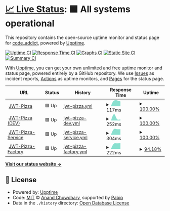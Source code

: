 # [📈 Live Status](https://pizza-status.evankchase.click/): <!--live status--> **🟩 All systems operational**

This repository contains the open-source uptime monitor and status page for [code_addict](https://https://pizza-status.evankchase.click/), powered by [Upptime](https://github.com/upptime/upptime).

[![Uptime CI](https://github.com/EthanSuperior/jwt-pizza-status/workflows/Uptime%20CI/badge.svg)](https://github.com/EthanSuperior/jwt-pizza-status/actions?query=workflow%3A%22Uptime+CI%22)
[![Response Time CI](https://github.com/EthanSuperior/jwt-pizza-status/workflows/Response%20Time%20CI/badge.svg)](https://github.com/EthanSuperior/jwt-pizza-status/actions?query=workflow%3A%22Response+Time+CI%22)
[![Graphs CI](https://github.com/EthanSuperior/jwt-pizza-status/workflows/Graphs%20CI/badge.svg)](https://github.com/EthanSuperior/jwt-pizza-status/actions?query=workflow%3A%22Graphs+CI%22)
[![Static Site CI](https://github.com/EthanSuperior/jwt-pizza-status/workflows/Static%20Site%20CI/badge.svg)](https://github.com/EthanSuperior/jwt-pizza-status/actions?query=workflow%3A%22Static+Site+CI%22)
[![Summary CI](https://github.com/EthanSuperior/jwt-pizza-status/workflows/Summary%20CI/badge.svg)](https://github.com/EthanSuperior/jwt-pizza-status/actions?query=workflow%3A%22Summary+CI%22)

With [Upptime](https://upptime.js.org), you can get your own unlimited and free uptime monitor and status page, powered entirely by a GitHub repository. We use [Issues](https://github.com/EthanSuperior/jwt-pizza-status/issues) as incident reports, [Actions](https://github.com/EthanSuperior/jwt-pizza-status/actions) as uptime monitors, and [Pages](https://pizza-status.evankchase.click/) for the status page.

<!--start: status pages-->
<!-- This summary is generated by Upptime (https://github.com/upptime/upptime) -->
<!-- Do not edit this manually, your changes will be overwritten -->
<!-- prettier-ignore -->
| URL | Status | History | Response Time | Uptime |
| --- | ------ | ------- | ------------- | ------ |
| <img alt="" src="https://icons.duckduckgo.com/ip3/pizza.evankchase.click.ico" height="13"> [JWT-Pizza](https://pizza.evankchase.click/) | 🟩 Up | [jwt-pizza.yml](https://github.com/EthanSuperior/jwt-pizza-status/commits/HEAD/history/jwt-pizza.yml) | <details><summary><img alt="Response time graph" src="./graphs/jwt-pizza/response-time-week.png" height="20"> 117ms</summary><br><a href="https://pizza-status.evankchase.click/history/jwt-pizza"><img alt="Response time 117" src="https://img.shields.io/endpoint?url=https%3A%2F%2Fraw.githubusercontent.com%2FEthanSuperior%2Fjwt-pizza-status%2FHEAD%2Fapi%2Fjwt-pizza%2Fresponse-time.json"></a><br><a href="https://pizza-status.evankchase.click/history/jwt-pizza"><img alt="24-hour response time 117" src="https://img.shields.io/endpoint?url=https%3A%2F%2Fraw.githubusercontent.com%2FEthanSuperior%2Fjwt-pizza-status%2FHEAD%2Fapi%2Fjwt-pizza%2Fresponse-time-day.json"></a><br><a href="https://pizza-status.evankchase.click/history/jwt-pizza"><img alt="7-day response time 117" src="https://img.shields.io/endpoint?url=https%3A%2F%2Fraw.githubusercontent.com%2FEthanSuperior%2Fjwt-pizza-status%2FHEAD%2Fapi%2Fjwt-pizza%2Fresponse-time-week.json"></a><br><a href="https://pizza-status.evankchase.click/history/jwt-pizza"><img alt="30-day response time 117" src="https://img.shields.io/endpoint?url=https%3A%2F%2Fraw.githubusercontent.com%2FEthanSuperior%2Fjwt-pizza-status%2FHEAD%2Fapi%2Fjwt-pizza%2Fresponse-time-month.json"></a><br><a href="https://pizza-status.evankchase.click/history/jwt-pizza"><img alt="1-year response time 117" src="https://img.shields.io/endpoint?url=https%3A%2F%2Fraw.githubusercontent.com%2FEthanSuperior%2Fjwt-pizza-status%2FHEAD%2Fapi%2Fjwt-pizza%2Fresponse-time-year.json"></a></details> | <details><summary><a href="https://pizza-status.evankchase.click/history/jwt-pizza">100.00%</a></summary><a href="https://pizza-status.evankchase.click/history/jwt-pizza"><img alt="All-time uptime 100.00%" src="https://img.shields.io/endpoint?url=https%3A%2F%2Fraw.githubusercontent.com%2FEthanSuperior%2Fjwt-pizza-status%2FHEAD%2Fapi%2Fjwt-pizza%2Fuptime.json"></a><br><a href="https://pizza-status.evankchase.click/history/jwt-pizza"><img alt="24-hour uptime 100.00%" src="https://img.shields.io/endpoint?url=https%3A%2F%2Fraw.githubusercontent.com%2FEthanSuperior%2Fjwt-pizza-status%2FHEAD%2Fapi%2Fjwt-pizza%2Fuptime-day.json"></a><br><a href="https://pizza-status.evankchase.click/history/jwt-pizza"><img alt="7-day uptime 100.00%" src="https://img.shields.io/endpoint?url=https%3A%2F%2Fraw.githubusercontent.com%2FEthanSuperior%2Fjwt-pizza-status%2FHEAD%2Fapi%2Fjwt-pizza%2Fuptime-week.json"></a><br><a href="https://pizza-status.evankchase.click/history/jwt-pizza"><img alt="30-day uptime 100.00%" src="https://img.shields.io/endpoint?url=https%3A%2F%2Fraw.githubusercontent.com%2FEthanSuperior%2Fjwt-pizza-status%2FHEAD%2Fapi%2Fjwt-pizza%2Fuptime-month.json"></a><br><a href="https://pizza-status.evankchase.click/history/jwt-pizza"><img alt="1-year uptime 100.00%" src="https://img.shields.io/endpoint?url=https%3A%2F%2Fraw.githubusercontent.com%2FEthanSuperior%2Fjwt-pizza-status%2FHEAD%2Fapi%2Fjwt-pizza%2Fuptime-year.json"></a></details>
| <img alt="" src="https://icons.duckduckgo.com/ip3/stage-pizza.evankchase.click.ico" height="13"> [JWT-Pizza (DEV)](https://stage-pizza.evankchase.click/) | 🟩 Up | [jwt-pizza-dev.yml](https://github.com/EthanSuperior/jwt-pizza-status/commits/HEAD/history/jwt-pizza-dev.yml) | <details><summary><img alt="Response time graph" src="./graphs/jwt-pizza-dev/response-time-week.png" height="20"> 252ms</summary><br><a href="https://pizza-status.evankchase.click/history/jwt-pizza-dev"><img alt="Response time 252" src="https://img.shields.io/endpoint?url=https%3A%2F%2Fraw.githubusercontent.com%2FEthanSuperior%2Fjwt-pizza-status%2FHEAD%2Fapi%2Fjwt-pizza-dev%2Fresponse-time.json"></a><br><a href="https://pizza-status.evankchase.click/history/jwt-pizza-dev"><img alt="24-hour response time 252" src="https://img.shields.io/endpoint?url=https%3A%2F%2Fraw.githubusercontent.com%2FEthanSuperior%2Fjwt-pizza-status%2FHEAD%2Fapi%2Fjwt-pizza-dev%2Fresponse-time-day.json"></a><br><a href="https://pizza-status.evankchase.click/history/jwt-pizza-dev"><img alt="7-day response time 252" src="https://img.shields.io/endpoint?url=https%3A%2F%2Fraw.githubusercontent.com%2FEthanSuperior%2Fjwt-pizza-status%2FHEAD%2Fapi%2Fjwt-pizza-dev%2Fresponse-time-week.json"></a><br><a href="https://pizza-status.evankchase.click/history/jwt-pizza-dev"><img alt="30-day response time 252" src="https://img.shields.io/endpoint?url=https%3A%2F%2Fraw.githubusercontent.com%2FEthanSuperior%2Fjwt-pizza-status%2FHEAD%2Fapi%2Fjwt-pizza-dev%2Fresponse-time-month.json"></a><br><a href="https://pizza-status.evankchase.click/history/jwt-pizza-dev"><img alt="1-year response time 252" src="https://img.shields.io/endpoint?url=https%3A%2F%2Fraw.githubusercontent.com%2FEthanSuperior%2Fjwt-pizza-status%2FHEAD%2Fapi%2Fjwt-pizza-dev%2Fresponse-time-year.json"></a></details> | <details><summary><a href="https://pizza-status.evankchase.click/history/jwt-pizza-dev">100.00%</a></summary><a href="https://pizza-status.evankchase.click/history/jwt-pizza-dev"><img alt="All-time uptime 100.00%" src="https://img.shields.io/endpoint?url=https%3A%2F%2Fraw.githubusercontent.com%2FEthanSuperior%2Fjwt-pizza-status%2FHEAD%2Fapi%2Fjwt-pizza-dev%2Fuptime.json"></a><br><a href="https://pizza-status.evankchase.click/history/jwt-pizza-dev"><img alt="24-hour uptime 100.00%" src="https://img.shields.io/endpoint?url=https%3A%2F%2Fraw.githubusercontent.com%2FEthanSuperior%2Fjwt-pizza-status%2FHEAD%2Fapi%2Fjwt-pizza-dev%2Fuptime-day.json"></a><br><a href="https://pizza-status.evankchase.click/history/jwt-pizza-dev"><img alt="7-day uptime 100.00%" src="https://img.shields.io/endpoint?url=https%3A%2F%2Fraw.githubusercontent.com%2FEthanSuperior%2Fjwt-pizza-status%2FHEAD%2Fapi%2Fjwt-pizza-dev%2Fuptime-week.json"></a><br><a href="https://pizza-status.evankchase.click/history/jwt-pizza-dev"><img alt="30-day uptime 100.00%" src="https://img.shields.io/endpoint?url=https%3A%2F%2Fraw.githubusercontent.com%2FEthanSuperior%2Fjwt-pizza-status%2FHEAD%2Fapi%2Fjwt-pizza-dev%2Fuptime-month.json"></a><br><a href="https://pizza-status.evankchase.click/history/jwt-pizza-dev"><img alt="1-year uptime 100.00%" src="https://img.shields.io/endpoint?url=https%3A%2F%2Fraw.githubusercontent.com%2FEthanSuperior%2Fjwt-pizza-status%2FHEAD%2Fapi%2Fjwt-pizza-dev%2Fuptime-year.json"></a></details>
| <img alt="" src="https://icons.duckduckgo.com/ip3/pizza-service.evankchase.click.ico" height="13"> [JWT-Pizza-Service](https://pizza-service.evankchase.click/) | 🟩 Up | [jwt-pizza-service.yml](https://github.com/EthanSuperior/jwt-pizza-status/commits/HEAD/history/jwt-pizza-service.yml) | <details><summary><img alt="Response time graph" src="./graphs/jwt-pizza-service/response-time-week.png" height="20"> 304ms</summary><br><a href="https://pizza-status.evankchase.click/history/jwt-pizza-service"><img alt="Response time 304" src="https://img.shields.io/endpoint?url=https%3A%2F%2Fraw.githubusercontent.com%2FEthanSuperior%2Fjwt-pizza-status%2FHEAD%2Fapi%2Fjwt-pizza-service%2Fresponse-time.json"></a><br><a href="https://pizza-status.evankchase.click/history/jwt-pizza-service"><img alt="24-hour response time 304" src="https://img.shields.io/endpoint?url=https%3A%2F%2Fraw.githubusercontent.com%2FEthanSuperior%2Fjwt-pizza-status%2FHEAD%2Fapi%2Fjwt-pizza-service%2Fresponse-time-day.json"></a><br><a href="https://pizza-status.evankchase.click/history/jwt-pizza-service"><img alt="7-day response time 304" src="https://img.shields.io/endpoint?url=https%3A%2F%2Fraw.githubusercontent.com%2FEthanSuperior%2Fjwt-pizza-status%2FHEAD%2Fapi%2Fjwt-pizza-service%2Fresponse-time-week.json"></a><br><a href="https://pizza-status.evankchase.click/history/jwt-pizza-service"><img alt="30-day response time 304" src="https://img.shields.io/endpoint?url=https%3A%2F%2Fraw.githubusercontent.com%2FEthanSuperior%2Fjwt-pizza-status%2FHEAD%2Fapi%2Fjwt-pizza-service%2Fresponse-time-month.json"></a><br><a href="https://pizza-status.evankchase.click/history/jwt-pizza-service"><img alt="1-year response time 304" src="https://img.shields.io/endpoint?url=https%3A%2F%2Fraw.githubusercontent.com%2FEthanSuperior%2Fjwt-pizza-status%2FHEAD%2Fapi%2Fjwt-pizza-service%2Fresponse-time-year.json"></a></details> | <details><summary><a href="https://pizza-status.evankchase.click/history/jwt-pizza-service">100.00%</a></summary><a href="https://pizza-status.evankchase.click/history/jwt-pizza-service"><img alt="All-time uptime 100.00%" src="https://img.shields.io/endpoint?url=https%3A%2F%2Fraw.githubusercontent.com%2FEthanSuperior%2Fjwt-pizza-status%2FHEAD%2Fapi%2Fjwt-pizza-service%2Fuptime.json"></a><br><a href="https://pizza-status.evankchase.click/history/jwt-pizza-service"><img alt="24-hour uptime 100.00%" src="https://img.shields.io/endpoint?url=https%3A%2F%2Fraw.githubusercontent.com%2FEthanSuperior%2Fjwt-pizza-status%2FHEAD%2Fapi%2Fjwt-pizza-service%2Fuptime-day.json"></a><br><a href="https://pizza-status.evankchase.click/history/jwt-pizza-service"><img alt="7-day uptime 100.00%" src="https://img.shields.io/endpoint?url=https%3A%2F%2Fraw.githubusercontent.com%2FEthanSuperior%2Fjwt-pizza-status%2FHEAD%2Fapi%2Fjwt-pizza-service%2Fuptime-week.json"></a><br><a href="https://pizza-status.evankchase.click/history/jwt-pizza-service"><img alt="30-day uptime 100.00%" src="https://img.shields.io/endpoint?url=https%3A%2F%2Fraw.githubusercontent.com%2FEthanSuperior%2Fjwt-pizza-status%2FHEAD%2Fapi%2Fjwt-pizza-service%2Fuptime-month.json"></a><br><a href="https://pizza-status.evankchase.click/history/jwt-pizza-service"><img alt="1-year uptime 100.00%" src="https://img.shields.io/endpoint?url=https%3A%2F%2Fraw.githubusercontent.com%2FEthanSuperior%2Fjwt-pizza-status%2FHEAD%2Fapi%2Fjwt-pizza-service%2Fuptime-year.json"></a></details>
| <img alt="" src="https://icons.duckduckgo.com/ip3/pizza-factory.cs329.click.ico" height="13"> [JWT-Pizza-Factory](https://pizza-factory.cs329.click/api/docs) | 🟩 Up | [jwt-pizza-factory.yml](https://github.com/EthanSuperior/jwt-pizza-status/commits/HEAD/history/jwt-pizza-factory.yml) | <details><summary><img alt="Response time graph" src="./graphs/jwt-pizza-factory/response-time-week.png" height="20"> 222ms</summary><br><a href="https://pizza-status.evankchase.click/history/jwt-pizza-factory"><img alt="Response time 222" src="https://img.shields.io/endpoint?url=https%3A%2F%2Fraw.githubusercontent.com%2FEthanSuperior%2Fjwt-pizza-status%2FHEAD%2Fapi%2Fjwt-pizza-factory%2Fresponse-time.json"></a><br><a href="https://pizza-status.evankchase.click/history/jwt-pizza-factory"><img alt="24-hour response time 222" src="https://img.shields.io/endpoint?url=https%3A%2F%2Fraw.githubusercontent.com%2FEthanSuperior%2Fjwt-pizza-status%2FHEAD%2Fapi%2Fjwt-pizza-factory%2Fresponse-time-day.json"></a><br><a href="https://pizza-status.evankchase.click/history/jwt-pizza-factory"><img alt="7-day response time 222" src="https://img.shields.io/endpoint?url=https%3A%2F%2Fraw.githubusercontent.com%2FEthanSuperior%2Fjwt-pizza-status%2FHEAD%2Fapi%2Fjwt-pizza-factory%2Fresponse-time-week.json"></a><br><a href="https://pizza-status.evankchase.click/history/jwt-pizza-factory"><img alt="30-day response time 222" src="https://img.shields.io/endpoint?url=https%3A%2F%2Fraw.githubusercontent.com%2FEthanSuperior%2Fjwt-pizza-status%2FHEAD%2Fapi%2Fjwt-pizza-factory%2Fresponse-time-month.json"></a><br><a href="https://pizza-status.evankchase.click/history/jwt-pizza-factory"><img alt="1-year response time 222" src="https://img.shields.io/endpoint?url=https%3A%2F%2Fraw.githubusercontent.com%2FEthanSuperior%2Fjwt-pizza-status%2FHEAD%2Fapi%2Fjwt-pizza-factory%2Fresponse-time-year.json"></a></details> | <details><summary><a href="https://pizza-status.evankchase.click/history/jwt-pizza-factory">94.18%</a></summary><a href="https://pizza-status.evankchase.click/history/jwt-pizza-factory"><img alt="All-time uptime 94.18%" src="https://img.shields.io/endpoint?url=https%3A%2F%2Fraw.githubusercontent.com%2FEthanSuperior%2Fjwt-pizza-status%2FHEAD%2Fapi%2Fjwt-pizza-factory%2Fuptime.json"></a><br><a href="https://pizza-status.evankchase.click/history/jwt-pizza-factory"><img alt="24-hour uptime 94.18%" src="https://img.shields.io/endpoint?url=https%3A%2F%2Fraw.githubusercontent.com%2FEthanSuperior%2Fjwt-pizza-status%2FHEAD%2Fapi%2Fjwt-pizza-factory%2Fuptime-day.json"></a><br><a href="https://pizza-status.evankchase.click/history/jwt-pizza-factory"><img alt="7-day uptime 94.18%" src="https://img.shields.io/endpoint?url=https%3A%2F%2Fraw.githubusercontent.com%2FEthanSuperior%2Fjwt-pizza-status%2FHEAD%2Fapi%2Fjwt-pizza-factory%2Fuptime-week.json"></a><br><a href="https://pizza-status.evankchase.click/history/jwt-pizza-factory"><img alt="30-day uptime 94.18%" src="https://img.shields.io/endpoint?url=https%3A%2F%2Fraw.githubusercontent.com%2FEthanSuperior%2Fjwt-pizza-status%2FHEAD%2Fapi%2Fjwt-pizza-factory%2Fuptime-month.json"></a><br><a href="https://pizza-status.evankchase.click/history/jwt-pizza-factory"><img alt="1-year uptime 94.18%" src="https://img.shields.io/endpoint?url=https%3A%2F%2Fraw.githubusercontent.com%2FEthanSuperior%2Fjwt-pizza-status%2FHEAD%2Fapi%2Fjwt-pizza-factory%2Fuptime-year.json"></a></details>

<!--end: status pages-->

[**Visit our status website →**](https://pizza-status.evankchase.click/)

## 📄 License

- Powered by: [Upptime](https://github.com/upptime/upptime)
- Code: [MIT](./LICENSE) © [Anand Chowdhary](https://anandchowdhary.com), supported by [Pabio](https://pabio.com)
- Data in the `./history` directory: [Open Database License](https://opendatacommons.org/licenses/odbl/1-0/)
